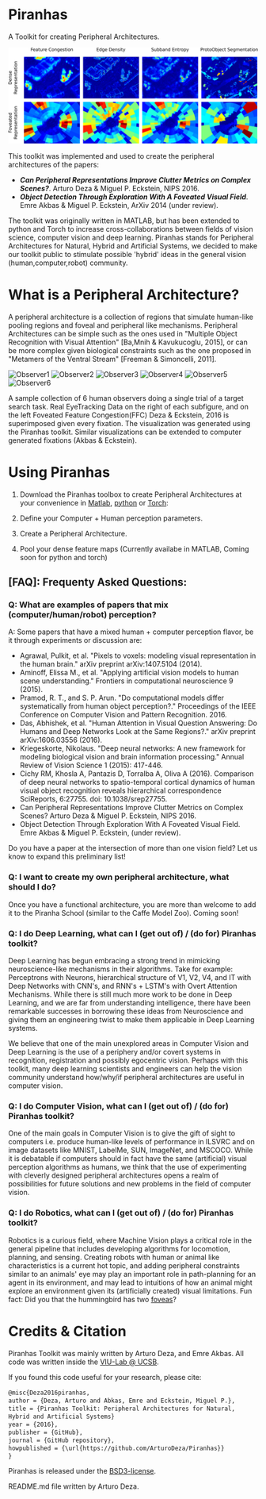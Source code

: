 # Piranhas
A Toolkit for creating Peripheral Architectures.

![FoveatedRepresentations](/images/Total_Foveated_Cartoon.png)

This toolkit was implemented and used to create the peripheral architectures of the papers:
* **_Can Peripheral Representations Improve Clutter Metrics on Complex Scenes?_**. Arturo Deza & Miguel P. Eckstein, NIPS 2016.
* **_Object Detection Through Exploration With A Foveated Visual Field_**. Emre Akbas & Miguel P. Eckstein, ArXiv 2014 (under review).

The toolkit was originally written in MATLAB, but has been extended to python and Torch to increase cross-collaborations between fields of vision science, computer vision and deep learning. Piranhas stands for Peripheral Architectures for Natural, Hybrid and Artificial Systems, we decided to make our toolkit public to stimulate possible 'hybrid' ideas in the general vision (human,computer,robot) community.

# What is a Peripheral Architecture?
A peripheral architecture is a collection of regions that simulate human-like pooling regions and foveal and peripheral like mechanisms. Peripheral Architectures can be simple such as the ones used in "Multiple Object Recognition with Visual Attention" [Ba,Mnih & Kavukucoglu, 2015], or can be more complex given biological constraints such as the one proposed in "Metamers of the Ventral Stream" [Freeman & Simoncelli, 2011].

![Observer1](http://imgur.com/uhw8Lq3.gif) ![Observer2](http://imgur.com/SL0WTgH.gif) ![Observer3](http://imgur.com/SL0WTgH.gif)
![Observer4](http://imgur.com/uhw8Lq3.gif) ![Observer5](http://imgur.com/SL0WTgH.gif) ![Observer6](http://imgur.com/SL0WTgH.gif)

A sample collection of 6 human observers doing a single trial of a target search task. Real EyeTracking Data on the right of each subfigure, and on the left Foveated Feature Congestion(FFC) Deza & Eckstein, 2016 is superimposed given every fixation. The visualization was generated using the Piranhas toolkit. Similar visualizations can be extended to computer generated fixations (Akbas & Eckstein).

# Using Piranhas

1. Download the Piranhas toolbox to create Peripheral Architectures at your convenience in [Matlab](https://github.com/ArturoDeza/Piranhas/tree/master/MATLAB), [python](https://github.com/ArturoDeza/Piranhas/tree/master/python) or [Torch](https://github.com/ArturoDeza/Piranhas/tree/master/torch):

2. Define your Computer + Human perception parameters.

3. Create a Peripheral Architecture.

4. Pool your dense feature maps (Currently availabe in MATLAB, Coming soon for python and torch)

## [FAQ]: Frequenty Asked Questions:

### Q: What are examples of papers that mix (computer/human/robot) perception?

A: Some papers that have a mixed human + computer perception flavor, be it through experiments or discussion are:

* Agrawal, Pulkit, et al. "Pixels to voxels: modeling visual representation in the human brain." arXiv preprint arXiv:1407.5104 (2014).
* Aminoff, Elissa M., et al. "Applying artificial vision models to human scene understanding." Frontiers in computational neuroscience 9 (2015).
* Pramod, R. T., and S. P. Arun. "Do computational models differ systematically from human object perception?." Proceedings of the IEEE Conference on Computer Vision and Pattern Recognition. 2016.
* Das, Abhishek, et al. "Human Attention in Visual Question Answering: Do Humans and Deep Networks Look at the Same Regions?." arXiv preprint arXiv:1606.03556 (2016).
* Kriegeskorte, Nikolaus. "Deep neural networks: A new framework for modeling biological vision and brain information processing." Annual Review of Vision Science 1 (2015): 417-446.
* Cichy RM, Khosla A, Pantazis D, Torralba A, Oliva A (2016). Comparison of deep neural networks to spatio-temporal cortical dynamics of human visual object recognition reveals hierarchical correspondence SciReports, 6:27755. doi: 10.1038/srep27755.
* Can Peripheral Representations Improve Clutter Metrics on Complex Scenes? Arturo Deza & Miguel P. Eckstein, NIPS 2016.
* Object Detection Through Exploration With A Foveated Visual Field. Emre Akbas & Miguel P. Eckstein, (under review).

Do you have a paper at the intersection of more than one vision field? Let us know to expand this preliminary list!

### Q: I want to create my own peripheral architecture, what should I do?

Once you have a functional architecture, you are more than welcome to add it to the Piranha School (similar to the Caffe Model Zoo). 
Coming soon!

### Q: I do Deep Learning, what can I (get out of) / (do for)  Piranhas toolkit?

Deep Learning has begun embracing a strong trend in mimicking neuroscience-like mechanisms in their algorithms. Take for example: Perceptrons with Neurons, hierarchical structure of V1, V2, V4, and IT with Deep Networks with CNN's, and RNN's + LSTM's with Overt Attention Mechanisms.
While there is still much more work to be done in Deep Learning, and we are far from understanding intelligence, there have been remarkable successes
in borrowing these ideas from Neuroscience and giving them an engineering twist to make them applicable in Deep Learning systems.

We believe that one of the main unexplored areas in Computer Vision and Deep Learning is the use of a periphery and/or covert systems in recognition, registration and possibly egocentric vision. Perhaps with this toolkit, many deep learning scientists and engineers can help the vision community understand how/why/if peripheral architectures are useful in computer vision.

### Q: I do Computer Vision, what can I (get out of) / (do for) Piranhas toolkit?

One of the main goals in Computer Vision is to give the gift of sight to computers i.e. produce human-like levels of performance in ILSVRC and on image datasets like MNIST, LabelMe, SUN, ImageNet, and MSCOCO. While it is debatable if computers should in fact have the same (artificial) visual perception algorithms as humans, we think that the use of experimenting with cleverly designed peripheral architectures opens a realm of possibilities for future solutions and new problems in the field of computer vision. 

### Q: I do Robotics, what can I (get out of) / (do for) Piranhas toolkit?

Robotics is a curious field, where Machine Vision plays a critical role in the general pipeline that includes developing algorithms for locomotion, planning, and sensing. Creating robots with human or animal like characteristics is a current hot topic, and adding peripheral constraints similar to an animals' eye may play an important role in path-planning for an agent in its environment, and may lead to intuitions of how an animal might explore an environment given its (artificially created) visual limitations. Fun fact: Did you that the hummingbird has two [foveas](https://en.wikipedia.org/wiki/Fovea_centralis)?

# Credits & Citation
Piranhas Toolkit was mainly written by Arturo Deza, and Emre Akbas. All code was written inside the 
[VIU-Lab @ UCSB](https://labs.psych.ucsb.edu/eckstein/miguel/index.htm).

If you found this code useful for your research, please cite:
```
@misc{Deza2016piranhas,
author = {Deza, Arturo and Abkas, Emre and Eckstein, Miguel P.},
title = {Piranhas Toolkit: Peripheral Architectures for Natural, Hybrid and Artificial Systems}
year = {2016},
publisher = {GitHub},
journal = {GitHub repository},
howpublished = {\url{https://github.com/ArturoDeza/Piranhas}}
}
```

Piranhas is released under the [BSD3-license](https://github.com/ArturoDeza/Piranhas/blob/master/license.txt).

README.md file written by Arturo Deza.
